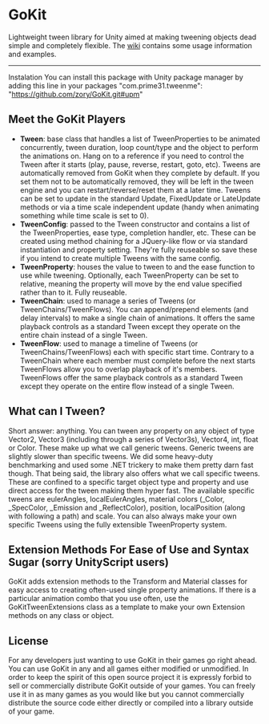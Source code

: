 GoKit
====

Lightweight tween library for Unity aimed at making tweening objects dead simple and completely flexible. The [wiki](https://github.com/prime31/GoKit/wiki) contains some usage information and examples.

-----
Instalation
You can install this package with Unity package manager by adding this line in your packages
"com.prime31.tweenme": "https://github.com/zory/GoKit.git#upm"

Meet the GoKit Players
-----

* **Tween**: base class that handles a list of TweenProperties to be animated concurrently, tween duration, loop count/type and the object to perform the animations on. Hang on to a reference if you need to control the Tween after it starts (play, pause, reverse, restart, goto, etc). Tweens are automatically removed from GoKit
when they complete by default. If you set them not to be automatically removed, they will be left in the tween engine and you can restart/reverse/reset them at a later time. Tweens can be set to update in the standard Update, FixedUpdate or LateUpdate methods or via a time scale independent update (handy when animating something while time scale is set to 0).
* **TweenConfig**: passed to the Tween constructor and contains a list of the TweenProperties, ease type, completion handler, etc. These can be created using method chaining for a JQuery-like flow or via standard instantiation and property setting. They're fully reuseable so save these if you intend to create multiple Tweens with the same config.
* **TweenProperty**: houses the value to tween to and the ease function to use while tweening. Optionally, each TweenProperty can be set to relative, meaning
the property will move by the end value specified rather than to it. Fully reuseable.
* **TweenChain**: used to manage a series of Tweens (or TweenChains/TweenFlows). You can append/prepend elements (and delay intervals) to make a single chain of animations. It offers the same playback controls as a standard Tween except they operate on the entire chain instead of a single Tween.
* **TweenFlow**: used to manage a timeline of Tweens (or TweenChains/TweenFlows) each with specific start time. Contrary to a TweenChain where each member
must complete before the next starts TweenFlows allow you to overlap playback of it's members. TweenFlows offer the same playback controls as a standard Tween except they operate on the entire flow instead of a single Tween.


What can I Tween?
-----

Short answer: anything. You can tween any property on any object of type Vector2, Vector3 (including through a series of Vector3s), Vector4, int, float or Color. These make up what we call generic tweens. Generic tweens are slightly slower than specific tweens. We did some heavy-duty benchmarking and used some .NET trickery to make them pretty darn fast though. That being said, the library also offers what we call specific tweens. These are confined to a specific target object type and property and use direct access for the tween making them hyper fast. The available specific tweens are eulerAngles, localEulerAngles, material colors (_Color, _SpecColor, _Emission and _ReflectColor), position, localPosition (along with following a path) and scale. You can also always make your own specific Tweens using the fully extensible TweenProperty system.


Extension Methods For Ease of Use and Syntax Sugar (sorry UnityScript users)
----

GoKit adds extension methods to the Transform and Material classes for easy access to creating often-used single property animations. If there is a particular
animation combo that you use often, use the GoKitTweenExtensions class as a template to make your own Extension methods on any class or object.


License
----
For any developers just wanting to use GoKit in their games go right ahead.  You can use GoKit in any and all games either modified or unmodified.  In order to keep the spirit of this open source project it is expressly forbid to sell or commercially distribute GoKit outside of your games. You can freely use it in as many games as you would like but you cannot commercially distribute the source code either directly or compiled into a library outside of your game.

